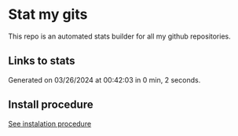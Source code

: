 # Stat my gits

This repo is an automated stats builder for all my github repositories.

## Links to stats


Generated on 03/26/2024 at 00:42:03 in 0 min, 2 seconds.

## Install procedure

[See instalation procedure](./src/install.md)
